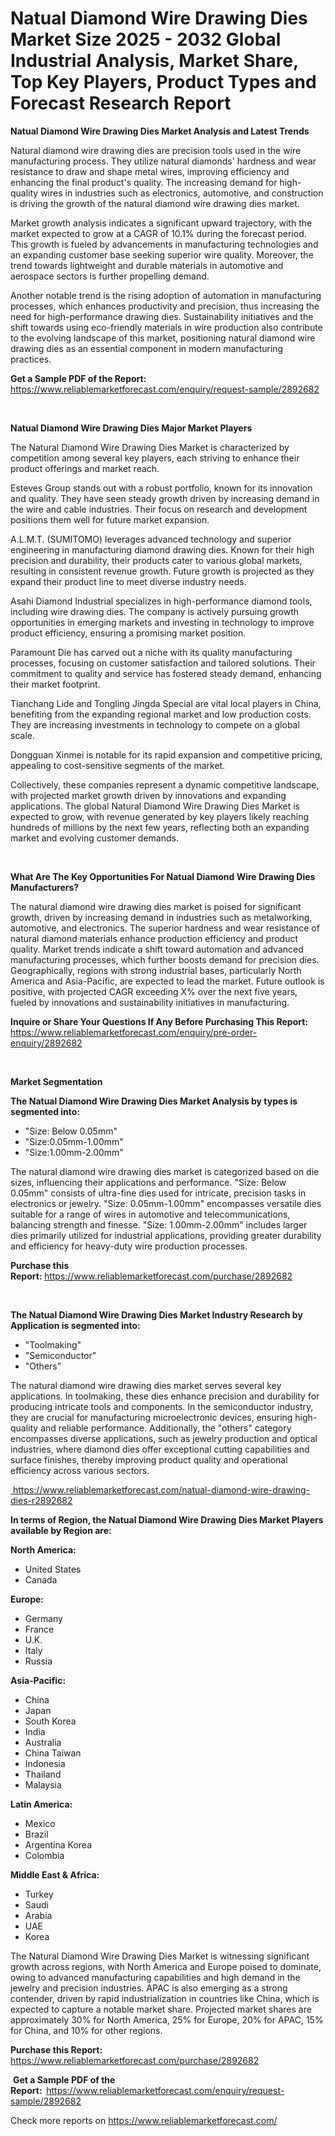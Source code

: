 <p><h1>Natual Diamond Wire Drawing Dies Market Size 2025 - 2032 Global Industrial Analysis, Market Share, Top Key Players, Product Types and Forecast Research Report</h1></p><p><strong>Natual Diamond Wire Drawing Dies Market Analysis and Latest Trends</strong></p>
<p><p>Natural diamond wire drawing dies are precision tools used in the wire manufacturing process. They utilize natural diamonds' hardness and wear resistance to draw and shape metal wires, improving efficiency and enhancing the final product's quality. The increasing demand for high-quality wires in industries such as electronics, automotive, and construction is driving the growth of the natural diamond wire drawing dies market.</p><p>Market growth analysis indicates a significant upward trajectory, with the market expected to grow at a CAGR of 10.1% during the forecast period. This growth is fueled by advancements in manufacturing technologies and an expanding customer base seeking superior wire quality. Moreover, the trend towards lightweight and durable materials in automotive and aerospace sectors is further propelling demand. </p><p>Another notable trend is the rising adoption of automation in manufacturing processes, which enhances productivity and precision, thus increasing the need for high-performance drawing dies. Sustainability initiatives and the shift towards using eco-friendly materials in wire production also contribute to the evolving landscape of this market, positioning natural diamond wire drawing dies as an essential component in modern manufacturing practices.</p></p>
<p><strong>Get a Sample PDF of the Report:&nbsp;</strong> <a href="https://www.reliablemarketforecast.com/enquiry/request-sample/2892682?utm_campaign=2949&utm_medium=2&utm_source=Github&utm_content=ia&utm_term=15032025&utm_id=natual-diamond-wire-drawing-dies">https://www.reliablemarketforecast.com/enquiry/request-sample/2892682</a></p>
<p>&nbsp;</p>
<p><strong>Natual Diamond Wire Drawing Dies Major Market Players</strong></p>
<p><p>The Natural Diamond Wire Drawing Dies Market is characterized by competition among several key players, each striving to enhance their product offerings and market reach. </p><p>Esteves Group stands out with a robust portfolio, known for its innovation and quality. They have seen steady growth driven by increasing demand in the wire and cable industries. Their focus on research and development positions them well for future market expansion.</p><p>A.L.M.T. (SUMITOMO) leverages advanced technology and superior engineering in manufacturing diamond drawing dies. Known for their high precision and durability, their products cater to various global markets, resulting in consistent revenue growth. Future growth is projected as they expand their product line to meet diverse industry needs.</p><p>Asahi Diamond Industrial specializes in high-performance diamond tools, including wire drawing dies. The company is actively pursuing growth opportunities in emerging markets and investing in technology to improve product efficiency, ensuring a promising market position.</p><p>Paramount Die has carved out a niche with its quality manufacturing processes, focusing on customer satisfaction and tailored solutions. Their commitment to quality and service has fostered steady demand, enhancing their market footprint.</p><p>Tianchang Lide and Tongling Jingda Special are vital local players in China, benefiting from the expanding regional market and low production costs. They are increasing investments in technology to compete on a global scale.</p><p>Dongguan Xinmei is notable for its rapid expansion and competitive pricing, appealing to cost-sensitive segments of the market.</p><p>Collectively, these companies represent a dynamic competitive landscape, with projected market growth driven by innovations and expanding applications. The global Natural Diamond Wire Drawing Dies Market is expected to grow, with revenue generated by key players likely reaching hundreds of millions by the next few years, reflecting both an expanding market and evolving customer demands.</p></p>
<p>&nbsp;</p>
<p><strong>What Are The Key Opportunities For Natual Diamond Wire Drawing Dies Manufacturers?</strong></p>
<p><p>The natural diamond wire drawing dies market is poised for significant growth, driven by increasing demand in industries such as metalworking, automotive, and electronics. The superior hardness and wear resistance of natural diamond materials enhance production efficiency and product quality. Market trends indicate a shift toward automation and advanced manufacturing processes, which further boosts demand for precision dies. Geographically, regions with strong industrial bases, particularly North America and Asia-Pacific, are expected to lead the market. Future outlook is positive, with projected CAGR exceeding X% over the next five years, fueled by innovations and sustainability initiatives in manufacturing.</p></p>
<p><strong>Inquire or Share Your Questions If Any Before Purchasing This Report:</strong> <a href="https://www.reliablemarketforecast.com/enquiry/pre-order-enquiry/2892682?utm_campaign=2949&utm_medium=2&utm_source=Github&utm_content=ia&utm_term=15032025&utm_id=natual-diamond-wire-drawing-dies">https://www.reliablemarketforecast.com/enquiry/pre-order-enquiry/2892682</a></p>
<p>&nbsp;</p>
<p><strong>Market Segmentation</strong></p>
<p><strong>The Natual Diamond Wire Drawing Dies Market Analysis by types is segmented into:</strong></p>
<p><ul><li>"Size: Below 0.05mm"</li><li>"Size:0.05mm-1.00mm"</li><li>"Size:1.00mm-2.00mm"</li></ul></p>
<p><p>The natural diamond wire drawing dies market is categorized based on die sizes, influencing their applications and performance. "Size: Below 0.05mm" consists of ultra-fine dies used for intricate, precision tasks in electronics or jewelry. "Size: 0.05mm-1.00mm" encompasses versatile dies suitable for a range of wires in automotive and telecommunications, balancing strength and finesse. "Size: 1.00mm-2.00mm" includes larger dies primarily utilized for industrial applications, providing greater durability and efficiency for heavy-duty wire production processes.</p></p>
<p><strong>Purchase this Report:&nbsp;</strong><a href="https://www.reliablemarketforecast.com/purchase/2892682?utm_campaign=2949&utm_medium=2&utm_source=Github&utm_content=ia&utm_term=15032025&utm_id=natual-diamond-wire-drawing-dies">https://www.reliablemarketforecast.com/purchase/2892682</a></p>
<p>&nbsp;</p>
<p><strong>The Natual Diamond Wire Drawing Dies Market Industry Research by Application is segmented into:</strong></p>
<p><ul><li>"Toolmaking"</li><li>"Semiconductor"</li><li>"Others"</li></ul></p>
<p><p>The natural diamond wire drawing dies market serves several key applications. In toolmaking, these dies enhance precision and durability for producing intricate tools and components. In the semiconductor industry, they are crucial for manufacturing microelectronic devices, ensuring high-quality and reliable performance. Additionally, the "others" category encompasses diverse applications, such as jewelry production and optical industries, where diamond dies offer exceptional cutting capabilities and surface finishes, thereby improving product quality and operational efficiency across various sectors.</p></p>
<p><a href="https://www.reliablemarketforecast.com/natual-diamond-wire-drawing-dies-r2892682?utm_campaign=2949&utm_medium=2&utm_source=Github&utm_content=ia&utm_term=15032025&utm_id=natual-diamond-wire-drawing-dies">&nbsp;https://www.reliablemarketforecast.com/natual-diamond-wire-drawing-dies-r2892682</a></p>
<p><strong>In terms of Region, the Natual Diamond Wire Drawing Dies Market Players available by Region are:</strong></p>
<p>
    <p> <strong> North America: </strong>
        <ul>
            <li>United States</li>
            <li>Canada</li>
        </ul>
        </p> 
    <p> <strong> Europe: </strong>
        <ul>
            <li>Germany</li>
            <li>France</li>
            <li>U.K.</li>
            <li>Italy</li>
            <li>Russia</li>
        </ul>
        </p> 
    <p> <strong> Asia-Pacific: </strong>
        <ul>
            <li>China</li>
            <li>Japan</li>
            <li>South Korea</li>
            <li>India</li>
            <li>Australia</li>
            <li>China Taiwan</li>
            <li>Indonesia</li>
            <li>Thailand</li>
            <li>Malaysia</li>
        </ul>
        </p> 
    <p> <strong> Latin America: </strong>
        <ul>
            <li>Mexico</li>
            <li>Brazil</li>
            <li>Argentina Korea</li>
            <li>Colombia</li>
        </ul>
        </p> 
    <p> <strong> Middle East & Africa: </strong>
        <ul>
            <li>Turkey</li>
            <li>Saudi</li>
            <li>Arabia</li>
            <li>UAE</li>
            <li>Korea</li>
        </ul>
    </p>
    </p>
<p><p>The Natural Diamond Wire Drawing Dies Market is witnessing significant growth across regions, with North America and Europe poised to dominate, owing to advanced manufacturing capabilities and high demand in the jewelry and precision industries. APAC is also emerging as a strong contender, driven by rapid industrialization in countries like China, which is expected to capture a notable market share. Projected market shares are approximately 30% for North America, 25% for Europe, 20% for APAC, 15% for China, and 10% for other regions.</p></p>
<p><strong>Purchase this Report: </strong><a href="https://www.reliablemarketforecast.com/purchase/2892682?utm_campaign=2949&utm_medium=2&utm_source=Github&utm_content=ia&utm_term=15032025&utm_id=natual-diamond-wire-drawing-dies">https://www.reliablemarketforecast.com/purchase/2892682</a></p>
<p>&nbsp;<strong>Get a Sample PDF of the Report:&nbsp;&nbsp;</strong><a href="https://www.reliablemarketforecast.com/enquiry/request-sample/2892682?utm_campaign=2949&utm_medium=2&utm_source=Github&utm_content=ia&utm_term=15032025&utm_id=natual-diamond-wire-drawing-dies">https://www.reliablemarketforecast.com/enquiry/request-sample/2892682</a></p>
<p><strong></strong></p>
<p>Check more reports on <a href="https://www.reliablemarketforecast.com/?utm_campaign=2949&utm_medium=2&utm_source=Github&utm_content=ia&utm_term=15032025&utm_id=natual-diamond-wire-drawing-dies">https://www.reliablemarketforecast.com/</a></p>